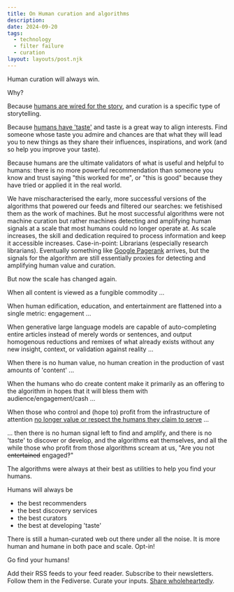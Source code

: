 ```yaml
---
title: On Human curation and algorithms
description: 
date: 2024-09-20
tags:
  - technology
  - filter failure
  - curation
layout: layouts/post.njk
---
```


Human curation will always win.

Why?

Because [humans are wired for the story](https://www.bbc.com/culture/article/20180503-our-fiction-addiction-why-humans-need-stories), and curation is a specific type of storytelling.

Because [humans have 'taste'](https://www.goodreads.com/quotes/309485-nobody-tells-this-to-people-who-are-beginners-i-wish) and taste is a great way to align interests. Find someone whose taste you admire and chances are that what they will lead you to new things as they share their influences, inspirations, and work (and so help you improve your taste).

Because humans are the ultimate validators of what is useful and helpful to humans: there is no more powerful recommendation than someone you know and trust saying "this worked for me", or "this is good" because they have tried or applied it in the real world.

We have mischaracterised the early, more successful versions of the algorithms that powered our feeds and filtered our searches: we fetishised them as the work of machines. But he most successful algorithms were not machine curation but rather machines detecting and amplifying human signals at a scale that most humans could no longer operate at. As scale increases, the skill and dedication required to process information and keep it accessible increases. Case-in-point: Librarians (especially research librarians). Eventually something like [Google Pagerank](https://en.wikipedia.org/wiki/PageRank) arrives, but the signals for the algorithm are still essentially proxies for detecting and amplifying human value and curation.

But now the scale has changed again.

When all content is viewed as a fungible commodity ...

When human edification, education, and entertainment are flattened into a single metric: engagement ...

When generative large language models are capable of auto-completing entire articles instead of merely words or sentences, and output homogenous reductions and remixes of what already exists without any new insight, context, or validation against reality ...

When there is no human value, no human creation in the production of vast amounts of 'content' ...

When the humans who do create content make it primarily as an offering to the algorithm in hopes that it will bless them with audience/engagement/cash ...

When those who control and (hope to) profit from the infrastructure of attention [no longer value or respect the humans they claim to serve](https://pluralistic.net/2024/01/30/go-nuts-meine-kerle/#ich-bin-ein-bratapfel) ...

... then there is no human signal left to find and amplify, and there is no 'taste' to discover or develop, and the algorithms eat themselves, and all the while those who profit from those algorithms scream at us, "Are you not ~~entertained~~ engaged‽"

The algorithms were always at their best as utilities to help you find your humans.

Humans will always be
- the best recommenders
- the best discovery services
- the best curators
- the best at developing 'taste'

There is still a human-curated web out there under all the noise. It is more human and humane in both pace and scale. Opt-in!

Go find your humans!

Add their RSS feeds to your feed reader. Subscribe to their newsletters. Follow them in the Fediverse. Curate your inputs. [Share wholeheartedly](https://www.robinsloan.com/newsletters/golden-door/#energy).